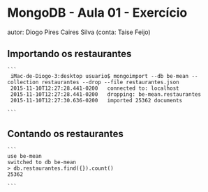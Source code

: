  # MongoDB - Aula 01 - Exercício
autor: Diogo Pires Caires Silva (conta: Taise Feijo)

## Importando os restaurantes

    ```
     iMac-de-Diogo-3:desktop usuario$ mongoimport --db be-mean --collection restaurantes --drop --file restaurantes.json 
     2015-11-10T12:27:28.441-0200	connected to: localhost
     2015-11-10T12:27:28.441-0200	dropping: be-mean.restaurantes
     2015-11-10T12:27:30.636-0200	imported 25362 documents

    ```

## Contando os restaurantes

    ```
    use be-mean
    switched to db be-mean
    > db.restaurantes.find({}).count()
    25362

    ```
 
 
 


